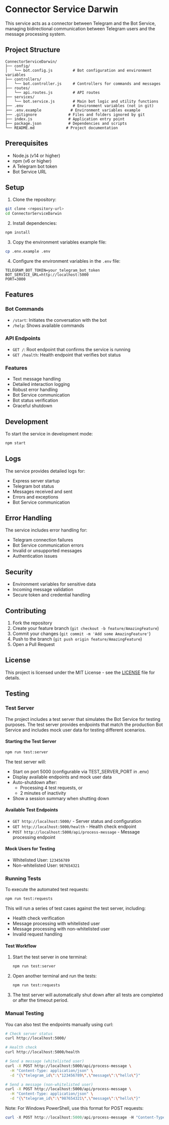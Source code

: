 # Connector Service Darwin

This service acts as a connector between Telegram and the Bot Service, managing bidirectional communication between Telegram users and the message processing system.

## Project Structure

```
ConnectorServiceDarwin/
├── config/
│   └── bot.config.js         # Bot configuration and environment variables
├── controllers/
│   └── bot.controller.js     # Controllers for commands and messages
├── routes/
│   └── api.routes.js         # API routes
├── services/
│   └── bot.service.js        # Main bot logic and utility functions
├── .env                      # Environment variables (not in git)
├── .env.example             # Environment variables example
├── .gitignore              # Files and folders ignored by git
├── index.js                # Application entry point
├── package.json            # Dependencies and scripts
└── README.md              # Project documentation
```

## Prerequisites

- Node.js (v14 or higher)
- npm (v6 or higher)
- A Telegram bot token
- Bot Service URL

## Setup

1. Clone the repository:
```bash
git clone <repository-url>
cd ConnectorServiceDarwin
```

2. Install dependencies:
```bash
npm install
```

3. Copy the environment variables example file:
```bash
cp .env.example .env
```

4. Configure the environment variables in the `.env` file:
```env
TELEGRAM_BOT_TOKEN=your_telegram_bot_token
BOT_SERVICE_URL=http://localhost:5000
PORT=3000
```

## Features

### Bot Commands
- `/start`: Initiates the conversation with the bot
- `/help`: Shows available commands

### API Endpoints
- `GET /`: Root endpoint that confirms the service is running
- `GET /health`: Health endpoint that verifies bot status

### Features
- Text message handling
- Detailed interaction logging
- Robust error handling
- Bot Service communication
- Bot status verification
- Graceful shutdown

## Development

To start the service in development mode:
```bash
npm start
```

## Logs
The service provides detailed logs for:
- Express server startup
- Telegram bot status
- Messages received and sent
- Errors and exceptions
- Bot Service communication

## Error Handling
The service includes error handling for:
- Telegram connection failures
- Bot Service communication errors
- Invalid or unsupported messages
- Authentication issues

## Security
- Environment variables for sensitive data
- Incoming message validation
- Secure token and credential handling

## Contributing
1. Fork the repository
2. Create your feature branch (`git checkout -b feature/AmazingFeature`)
3. Commit your changes (`git commit -m 'Add some AmazingFeature'`)
4. Push to the branch (`git push origin feature/AmazingFeature`)
5. Open a Pull Request

## License
This project is licensed under the MIT License - see the [LICENSE](LICENSE) file for details.

## Testing

### Test Server

The project includes a test server that simulates the Bot Service for testing purposes. The test server provides endpoints that match the production Bot Service and includes mock user data for testing different scenarios.

#### Starting the Test Server

```bash
npm run test:server
```

The test server will:
- Start on port 5000 (configurable via TEST_SERVER_PORT in .env)
- Display available endpoints and mock user data
- Auto-shutdown after:
  - Processing 4 test requests, or
  - 2 minutes of inactivity
- Show a session summary when shutting down

#### Available Test Endpoints

- `GET http://localhost:5000/` - Server status and configuration
- `GET http://localhost:5000/health` - Health check endpoint
- `POST http://localhost:5000/api/process-message` - Message processing endpoint

#### Mock Users for Testing

- Whitelisted User: `123456789`
- Non-whitelisted User: `987654321`

### Running Tests

To execute the automated test requests:

```bash
npm run test:requests
```

This will run a series of test cases against the test server, including:
- Health check verification
- Message processing with whitelisted user
- Message processing with non-whitelisted user
- Invalid request handling

#### Test Workflow

1. Start the test server in one terminal:
   ```bash
   npm run test:server
   ```

2. Open another terminal and run the tests:
   ```bash
   npm run test:requests
   ```

3. The test server will automatically shut down after all tests are completed or after the timeout period.

### Manual Testing

You can also test the endpoints manually using curl:

```bash
# Check server status
curl http://localhost:5000/

# Health check
curl http://localhost:5000/health

# Send a message (whitelisted user)
curl -X POST http://localhost:5000/api/process-message \
  -H "Content-Type: application/json" \
  -d "{\"telegram_id\":\"123456789\",\"message\":\"hello\"}"

# Send a message (non-whitelisted user)
curl -X POST http://localhost:5000/api/process-message \
  -H "Content-Type: application/json" \
  -d "{\"telegram_id\":\"987654321\",\"message\":\"hello\"}"
```

Note: For Windows PowerShell, use this format for POST requests:
```powershell
curl -X POST http://localhost:5000/api/process-message -H "Content-Type: application/json" -d "{\"telegram_id\":\"123456789\",\"message\":\"hello\"}"
``` 